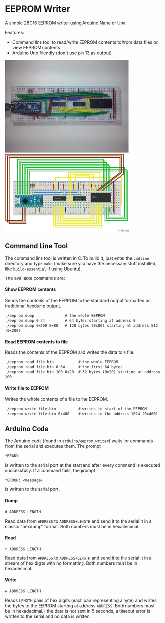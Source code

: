# EEPROM Writer

A simple 28C16 EEPROM writer using Arduino Nano or Uno.

Features:

- Command line tool to read/write EEPROM contents to/from data files or view EEPROM contents
- Arduino Uno friendly (don't use pin 13 as output)

<img src="/doc/breadboard.jpg" width="400" alt="Breadboard Photo">

<img src="/doc/schematic.png" width="400" alt="Schematic">

## Command Line Tool

The command line tool is written in C. To build it, just enter the `cmdline` directory and type `make` (make sure you have the necessary stuff installed, like `build-essential` if using Ubuntu).

The available commands are:

#### Show EEPROM contents

Sends the contents of the EEPROM to the standard output formatted as traditional hexdump output.

    ./eeprom dump              # the whole EEPROM
    ./eeprom dump 0 64         # 64 bytes starting at address 0
    ./eeprom dump 0x200 0x80   # 128 bytes (0x80) starting at address 512 (0x200)


#### Read EEPROM contents to file

Reads the contents of the EEPROM and writes the data to a file.

    ./eeprom read file.bin           # the whole EEPROM
    ./eeprom read file.bin 0 64      # the first 64 bytes
    ./eeprom read file.bin 100 0x20  # 32 bytes (0x20) starting at address 100


#### Write file to EEPROM

Writes the whole contents of a file to the EEPROM.

    ./eeprom write file.bin          # writes to start of the EEPROM
    ./eeprom write file.bin 0x400    # writes to the address 1024 (0x400)


## Arduino Code

The Arduino code (found in `arduino/eeprom_writer`) waits for commands from the serial and executes them. The prompt

    *READY

is written to the serial port at the start and after every command is executed successfully. If a command fails, the prompt

    *ERROR: <message>

is written to the serial port.

#### Dump

    d ADDRESS LENGTH

Read data from `ADDRESS` to `ADDRESS+LENGTH` and send it to the serial it in a classic "hexdump" format. Both numbers must be in hexadecimal.

#### Read

    r ADDRESS LENGTH

Read data from `ADDRESS` to `ADDRESS+LENGTH` and send it to the serial it in a stream of hex digits with no formatting. Both numbers must be in hexadecimal.

#### Write

    w ADDRESS LENGTH

Reads `LENGTH` pairs of hex digits (each pair representing a byte) and writes the bytes to the EEPROM starting at address `ADDRESS`. Both numbers must be in hexadecimal. I the data is not sent in 5 seconds, a timeout error is written to the serial and no data is written.
